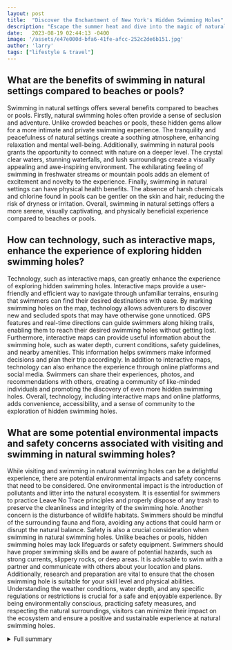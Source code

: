 ```yaml
---
layout: post
title:  "Discover the Enchantment of New York's Hidden Swimming Holes"
description: "Escape the summer heat and dive into the magic of natural swimming holes. Explore the stunning waterfalls, crystal clear pools, and serene landscapes of New York's hidden gems."
date:   2023-08-19 02:44:13 -0400
image: '/assets/e47e000d-bfa6-41fe-afcc-252c2de6b151.jpg'
author: 'larry'
tags: ["lifestyle & travel"]
---
```


## What are the benefits of swimming in natural settings compared to beaches or pools?
Swimming in natural settings offers several benefits compared to beaches or pools. Firstly, natural swimming holes often provide a sense of seclusion and adventure. Unlike crowded beaches or pools, these hidden gems allow for a more intimate and private swimming experience. The tranquility and peacefulness of natural settings create a soothing atmosphere, enhancing relaxation and mental well-being. Additionally, swimming in natural pools grants the opportunity to connect with nature on a deeper level. The crystal clear waters, stunning waterfalls, and lush surroundings create a visually appealing and awe-inspiring environment. The exhilarating feeling of swimming in freshwater streams or mountain pools adds an element of excitement and novelty to the experience. Finally, swimming in natural settings can have physical health benefits. The absence of harsh chemicals and chlorine found in pools can be gentler on the skin and hair, reducing the risk of dryness or irritation. Overall, swimming in natural settings offers a more serene, visually captivating, and physically beneficial experience compared to beaches or pools.

## How can technology, such as interactive maps, enhance the experience of exploring hidden swimming holes?
Technology, such as interactive maps, can greatly enhance the experience of exploring hidden swimming holes. Interactive maps provide a user-friendly and efficient way to navigate through unfamiliar terrains, ensuring that swimmers can find their desired destinations with ease. By marking swimming holes on the map, technology allows adventurers to discover new and secluded spots that may have otherwise gone unnoticed. GPS features and real-time directions can guide swimmers along hiking trails, enabling them to reach their desired swimming holes without getting lost. Furthermore, interactive maps can provide useful information about the swimming hole, such as water depth, current conditions, safety guidelines, and nearby amenities. This information helps swimmers make informed decisions and plan their trip accordingly. In addition to interactive maps, technology can also enhance the experience through online platforms and social media. Swimmers can share their experiences, photos, and recommendations with others, creating a community of like-minded individuals and promoting the discovery of even more hidden swimming holes. Overall, technology, including interactive maps and online platforms, adds convenience, accessibility, and a sense of community to the exploration of hidden swimming holes.

## What are some potential environmental impacts and safety concerns associated with visiting and swimming in natural swimming holes?
While visiting and swimming in natural swimming holes can be a delightful experience, there are potential environmental impacts and safety concerns that need to be considered. One environmental impact is the introduction of pollutants and litter into the natural ecosystem. It is essential for swimmers to practice Leave No Trace principles and properly dispose of any trash to preserve the cleanliness and integrity of the swimming hole. Another concern is the disturbance of wildlife habitats. Swimmers should be mindful of the surrounding fauna and flora, avoiding any actions that could harm or disrupt the natural balance. Safety is also a crucial consideration when swimming in natural swimming holes. Unlike beaches or pools, hidden swimming holes may lack lifeguards or safety equipment. Swimmers should have proper swimming skills and be aware of potential hazards, such as strong currents, slippery rocks, or deep areas. It is advisable to swim with a partner and communicate with others about your location and plans. Additionally, research and preparation are vital to ensure that the chosen swimming hole is suitable for your skill level and physical abilities. Understanding the weather conditions, water depth, and any specific regulations or restrictions is crucial for a safe and enjoyable experience. By being environmentally conscious, practicing safety measures, and respecting the natural surroundings, visitors can minimize their impact on the ecosystem and ensure a positive and sustainable experience at natural swimming holes.


<details>
        <summary>Full summary</summary>
<p>When summer arrives, many people seek ways to escape the heat and enjoy the great outdoors. While beaches and pools are popular choices, there is something inherently magical about swimming in natural settings. The allure of seclusion and enchantment draws us to hidden swimming holes, where the energy of everlasting seclusion awaits.</p>
<p>Recently, I had the pleasure of meeting a middle-aged couple who shared their summer plans of visiting different swimming holes in New York. Their marked-up map of the state piqued my curiosity, and I soon found myself embarking on my own journey to discover these hidden gems.</p>
<p>One valuable resource I stumbled upon was an interactive map and resource guide for swimming holes. This tool became my trusted companion throughout my adventure, leading me to stunning locations that I never knew existed.</p>
<p>One weekend, I decided to explore Minnewaska State Park, known for its breathtaking beauty and natural pools. Navigating the interconnected trails was a breeze, thanks to the guidance of park rangers. I learned that by hiking early in the morning, I could avoid the crowds and fully immerse myself in the serenity of nature's pools.</p>
<p>My first stop was Split Rock Falls in Elizabethtown, NY. The 50-foot-tall waterfall cascaded into emerald waters, creating a mesmerizing sight. I couldn't resist taking a dip and feeling the coolness of the mountain water.</p>
<p>Next, I made my way to Peekamoose Blue Hole in Denning, NY. The crystal clear water was a refreshing respite from the summer heat. It was the perfect spot to relax and soak up the beauty of nature.</p>
<p>Enfield Falls, located inside Robert H. Treman State Park in Ithaca, NY, offered a lifeguarded area for swimming. The sound of rushing water and the joyous laughter of fellow swimmers filled the air, creating a vibrant atmosphere.</p>
<p>Vernooy Kill Falls in Kerhonkson, NY, required a four-mile hike to reach, but the serene and tranquil swimming hole was well worth the effort. Surrounded by nature's wonders, I felt a sense of peace and rejuvenation.</p>
<p>Kaaterskill Creek &amp; Falls in Tannersville, NY, provided a picturesque setting for a swim. The half-mile hike to the waterfall was just as enjoyable, with lush greenery and the sound of birdsong accompanying me along the way.</p>
<p>Stony Brook State Park in Dansville, NY, offered a designated swimming area, ensuring a safe and enjoyable experience for all visitors during the summer months.</p>
<p>To conclude my adventure, I visited Otter Falls in the Catskill Mountains in Sundown, NY. This relaxing swimming hole was the perfect end to my journey, allowing me to reflect on the beauty and tranquility I had encountered.</p>
<p>Throughout my exploration of these hidden swimming holes, I learned important lessons about respect and safety. It is crucial to treat these natural places with care, avoiding actions that could harm the environment or jeopardize our own well-being. Additionally, it is essential to do thorough research and adhere to regulations and guidelines to ensure a positive experience for everyone.</p>
<p>As summer continues, I encourage everyone to consider the allure of hidden swimming holes. Whether it's the stunning waterfalls, crystal clear mountain water, or the sense of seclusion and enchantment, these natural pools offer an escape from the ordinary. So grab a map, embark on an adventure, and create your own summer story at one of New York's hidden swimming holes.</p>
</details>